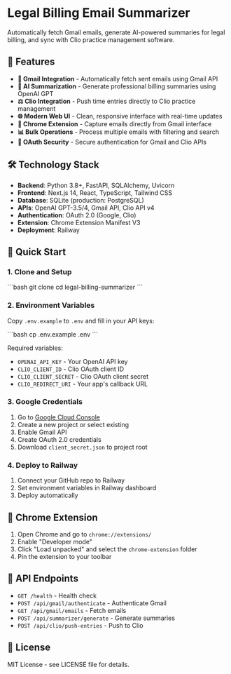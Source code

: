 # Legal Billing Email Summarizer

Automatically fetch Gmail emails, generate AI-powered summaries for legal billing, and sync with Clio practice management software.

## 🚀 Features

- **📧 Gmail Integration** - Automatically fetch sent emails using Gmail API
- **🤖 AI Summarization** - Generate professional billing summaries using OpenAI GPT
- **⚖️ Clio Integration** - Push time entries directly to Clio practice management
- **🌐 Modern Web UI** - Clean, responsive interface with real-time updates
- **🔌 Chrome Extension** - Capture emails directly from Gmail interface
- **📊 Bulk Operations** - Process multiple emails with filtering and search
- **🔐 OAuth Security** - Secure authentication for Gmail and Clio APIs

## 🛠️ Technology Stack

- **Backend**: Python 3.8+, FastAPI, SQLAlchemy, Uvicorn
- **Frontend**: Next.js 14, React, TypeScript, Tailwind CSS
- **Database**: SQLite (production: PostgreSQL)
- **APIs**: OpenAI GPT-3.5/4, Gmail API, Clio API v4
- **Authentication**: OAuth 2.0 (Google, Clio)
- **Extension**: Chrome Extension Manifest V3
- **Deployment**: Railway

## 🚀 Quick Start

### 1. Clone and Setup

\`\`\`bash
git clone <your-repo>
cd legal-billing-summarizer
\`\`\`

### 2. Environment Variables

Copy `.env.example` to `.env` and fill in your API keys:

\`\`\`bash
cp .env.example .env
\`\`\`

Required variables:
- `OPENAI_API_KEY` - Your OpenAI API key
- `CLIO_CLIENT_ID` - Clio OAuth client ID
- `CLIO_CLIENT_SECRET` - Clio OAuth client secret
- `CLIO_REDIRECT_URI` - Your app's callback URL

### 3. Google Credentials

1. Go to [Google Cloud Console](https://console.cloud.google.com/)
2. Create a new project or select existing
3. Enable Gmail API
4. Create OAuth 2.0 credentials
5. Download `client_secret.json` to project root

### 4. Deploy to Railway

1. Connect your GitHub repo to Railway
2. Set environment variables in Railway dashboard
3. Deploy automatically

## 📱 Chrome Extension

1. Open Chrome and go to `chrome://extensions/`
2. Enable "Developer mode"
3. Click "Load unpacked" and select the `chrome-extension` folder
4. Pin the extension to your toolbar

## 🔧 API Endpoints

- `GET /health` - Health check
- `POST /api/gmail/authenticate` - Authenticate Gmail
- `GET /api/gmail/emails` - Fetch emails
- `POST /api/summarizer/generate` - Generate summaries
- `POST /api/clio/push-entries` - Push to Clio

## 📄 License

MIT License - see LICENSE file for details.
